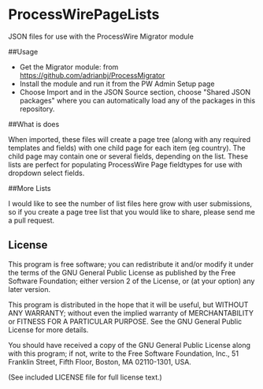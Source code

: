 ProcessWirePageLists
====================

JSON files for use with the ProcessWire Migrator module

##Usage

- Get the Migrator module: from https://github.com/adrianbj/ProcessMigrator
- Install the module and run it from the PW Admin Setup page
- Choose Import and in the JSON Source section, choose "Shared JSON packages" where you can automatically load any of the packages in this repository.

##What is does

When imported, these files will create a page tree (along with any required templates and fields) with one child page for each item (eg country). The child page may contain one or several fields, depending on the list. These lists are perfect for populating ProcessWire Page fieldtypes for use with dropdown select fields.

##More Lists

I would like to see the number of list files here grow with user submissions, so if you create a page tree list that you would like to share, please send me a pull request.


## License

This program is free software; you can redistribute it and/or
modify it under the terms of the GNU General Public License
as published by the Free Software Foundation; either version 2
of the License, or (at your option) any later version.

This program is distributed in the hope that it will be useful,
but WITHOUT ANY WARRANTY; without even the implied warranty of
MERCHANTABILITY or FITNESS FOR A PARTICULAR PURPOSE.  See the
GNU General Public License for more details.

You should have received a copy of the GNU General Public License
along with this program; if not, write to the Free Software
Foundation, Inc., 51 Franklin Street, Fifth Floor, Boston, MA  02110-1301, USA.

(See included LICENSE file for full license text.)